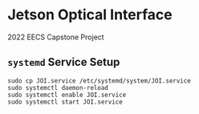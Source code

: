 # Jetson Optical Interface

2022 EECS Capstone Project

## `systemd` Service Setup

```
sudo cp JOI.service /etc/systemd/system/JOI.service
sudo systemctl daemon-reload
sudo systemctl enable JOI.service
sudo systemctl start JOI.service
```